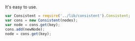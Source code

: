 It's easy to use.

```javascript
var Consistent = require('../lib/consistent').Consistent;
var cons = new Consistent(nodes);
var node = cons.get(key);
cons.add(newNode);
node = cons.get(key);
```